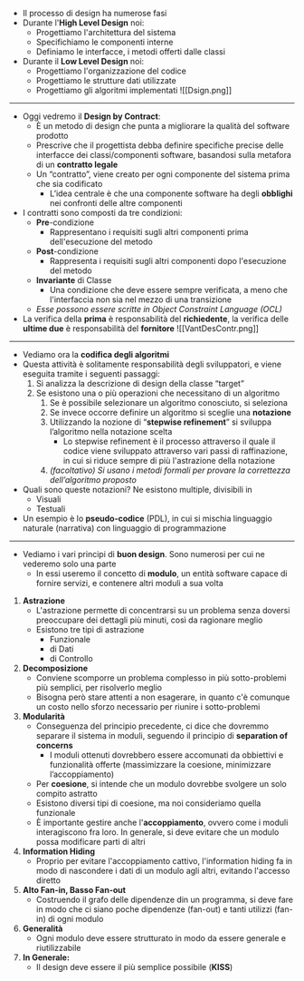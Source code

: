 + Il processo di design ha numerose fasi
+ Durante l'**High Level Design** noi:
	+ Progettiamo l'architettura del sistema
	+ Specifichiamo le componenti interne
	+ Definiamo le interfacce, i metodi offerti dalle classi
+ Durante il **Low Level Design** noi:
	+ Progettiamo l'organizzazione del codice
	+ Progettiamo le strutture dati utilizzate
	+ Progettiamo gli algoritmi implementati
![[Dsign.png]]
---
+ Oggi vedremo il **Design by Contract**:
	+ È un metodo di design che punta a migliorare la qualità del software prodotto
	+ Prescrive che il progettista debba definire specifiche precise delle interfacce dei classi/componenti software, basandosi sulla metafora di un **contratto legale**
	+ Un “contratto”, viene creato per ogni componente del sistema prima che sia codificato
		+ L’idea centrale è che una componente software ha degli **obblighi** nei confronti delle altre componenti
+ I contratti sono composti da tre condizioni:
	+ **Pre**-condizione
		+ Rappresentano i requisiti sugli altri componenti prima dell'esecuzione del metodo
	+ **Post**-condizione
		+ Rappresenta i requisiti sugli altri componenti dopo l'esecuzione del metodo
	+ **Invariante** di Classe
		+ Una condizione che deve essere sempre verificata, a meno che l'interfaccia non sia nel mezzo di una transizione
	+ *Esse possono essere scritte in Object Constraint Language (OCL)*
+ La verifica della **prima** è responsabilità del **richiedente**, la verifica delle **ultime due** è responsabilità del **fornitore**
![[VantDesContr.png]]
---
+ Vediamo ora la **codifica degli algoritmi**
+ Questa attività è solitamente responsabilità degli sviluppatori, e viene eseguita tramite i seguenti passaggi:
	1. Si analizza la descrizione di design della classe “target”
	2. Se esistono una o più operazioni che necessitano di un algoritmo
		1.  Se è possibile selezionare un algoritmo conosciuto, si seleziona
		2. Se invece occorre definire un algoritmo si sceglie una **notazione**
		3. Utilizzando la nozione di “**stepwise refinement**” si sviluppa l’algoritmo nella notazione scelta
			+ Lo stepwise refinement è il processo attraverso il quale il codice viene sviluppato attraverso vari passi di raffinazione, in cui si riduce sempre di più l'astrazione della notazione
		4. *(facoltativo) Si usano i metodi formali per provare la correttezza dell’algoritmo proposto*
+ Quali sono queste notazioni? Ne esistono multiple, divisibili in 
	+ Visuali
	+ Testuali
+ Un esempio è lo **pseudo-codice** (PDL), in cui si mischia linguaggio naturale (narrativa) con linguaggio di programmazione
---
+ Vediamo i vari principi di **buon design**. Sono numerosi per cui ne vederemo solo una parte
	+ In essi useremo il concetto di **modulo**, un entità software capace di fornire servizi, e contenere altri moduli a sua volta
1. **Astrazione**
	+ L'astrazione permette di concentrarsi su un problema senza doversi preoccupare dei dettagli più minuti, così da ragionare meglio
	+ Esistono tre tipi di astrazione
		+ Funzionale
		+ di Dati
		+ di Controllo
2. **Decomposizione**
	+ Conviene scomporre un problema complesso in più sotto-problemi più semplici, per risolverlo meglio
	+ Bisogna però stare attenti a non esagerare, in quanto c'è comunque un costo nello sforzo necessario per riunire i sotto-problemi
3. **Modularità**
	+ Conseguenza del principio precedente, ci dice che dovremmo separare il sistema in moduli, seguendo il principio di **separation of concerns**
		+ I moduli ottenuti dovrebbero essere accomunati da obbiettivi e funzionalità offerte (massimizzare la coesione, minimizzare l’accoppiamento)
	+ Per **coesione**, si intende che un modulo dovrebbe svolgere un solo compito astratto
	+ Esistono diversi tipi di coesione, ma noi consideriamo quella funzionale
	+ È importante gestire anche l'**accoppiamento**, ovvero come i moduli interagiscono fra loro. In generale, si deve evitare che un modulo possa modificare parti di altri
4. **Information Hiding**
	+ Proprio per evitare l'accoppiamento cattivo, l'information hiding fa in modo di nascondere i dati di un modulo agli altri, evitando l'accesso diretto
5. **Alto Fan-in, Basso Fan-out**
	+ Costruendo il grafo delle dipendenze din un programma, si deve fare in modo che ci siano poche dipendenze (fan-out) e tanti utilizzi (fan-in) di ogni modulo
6. **Generalità**
	+ Ogni modulo deve essere strutturato in modo da essere generale e riutilizzabile
7. **In Generale:**
	+ Il design deve essere il più semplice possibile (**KISS**)